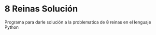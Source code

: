 # 8 Reinas Solución
Programa para darle solución a la problematica de 8 reinas en el lenguaje Python
